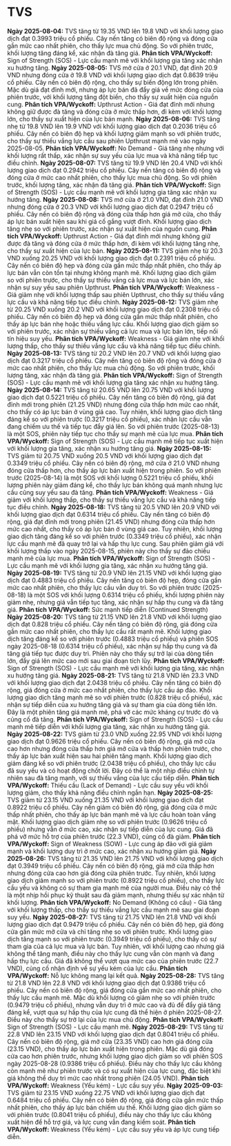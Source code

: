 # TVS

**Ngày 2025-08-04:** TVS tăng từ 19.35 VND lên 19.8 VND với khối lượng giao dịch đạt 0.3993 triệu cổ phiếu. Cây nến tăng có biên độ rộng và đóng cửa gần mức cao nhất phiên, cho thấy lực mua chủ động. So với phiên trước, khối lượng tăng đáng kể, xác nhận đà tăng giá. **Phân tích VPA/Wyckoff:** Sign of Strength (SOS) - Lực cầu mạnh mẽ với khối lượng gia tăng xác nhận xu hướng tăng.
**Ngày 2025-08-05:** TVS mở cửa ở 20.1 VND, đạt đỉnh 20.9 VND nhưng đóng cửa ở 19.8 VND với khối lượng giao dịch đạt 0.8639 triệu cổ phiếu. Cây nến có biên độ rộng, cho thấy sự biến động lớn trong phiên. Mặc dù giá đạt đỉnh mới, nhưng áp lực bán đã đẩy giá về mức đóng cửa của phiên trước, với khối lượng tăng đột biến, cho thấy sự xuất hiện của nguồn cung. **Phân tích VPA/Wyckoff:** Upthrust Action - Giá đạt đỉnh mới nhưng không giữ được đà tăng và đóng cửa ở mức thấp hơn, đi kèm với khối lượng lớn, cho thấy sự xuất hiện của lực bán mạnh.
**Ngày 2025-08-06:** TVS tăng nhẹ từ 19.8 VND lên 19.9 VND với khối lượng giao dịch đạt 0.2036 triệu cổ phiếu. Cây nến có biên độ hẹp và khối lượng giảm mạnh so với phiên trước, cho thấy sự thiếu vắng lực cầu sau phiên Upthrust mạnh mẽ vào ngày 2025-08-05. **Phân tích VPA/Wyckoff:** No Demand - Giá tăng nhẹ nhưng với khối lượng rất thấp, xác nhận sự suy yếu của lực mua và khả năng tiếp tục điều chỉnh.
**Ngày 2025-08-07:** TVS tăng từ 19.9 VND lên 20.4 VND với khối lượng giao dịch đạt 0.2942 triệu cổ phiếu. Cây nến tăng có biên độ rộng và đóng cửa ở mức cao nhất phiên, cho thấy lực mua chủ động. So với phiên trước, khối lượng tăng, xác nhận đà tăng giá. **Phân tích VPA/Wyckoff:** Sign of Strength (SOS) - Lực cầu mạnh mẽ với khối lượng gia tăng xác nhận xu hướng tăng.
**Ngày 2025-08-08:** TVS mở cửa ở 21.0 VND, đạt đỉnh 21.0 VND nhưng đóng cửa ở 20.3 VND với khối lượng giao dịch đạt 0.2947 triệu cổ phiếu. Cây nến có biên độ rộng và đóng cửa thấp hơn giá mở cửa, cho thấy áp lực bán xuất hiện sau khi giá cố gắng vượt đỉnh. Khối lượng giao dịch tăng nhẹ so với phiên trước, xác nhận sự xuất hiện của nguồn cung. **Phân tích VPA/Wyckoff:** Upthrust Action - Giá đạt đỉnh mới nhưng không giữ được đà tăng và đóng cửa ở mức thấp hơn, đi kèm với khối lượng tăng nhẹ, cho thấy sự xuất hiện của lực bán.
**Ngày 2025-08-11:** TVS giảm nhẹ từ 20.3 VND xuống 20.25 VND với khối lượng giao dịch đạt 0.2391 triệu cổ phiếu. Cây nến có biên độ hẹp và đóng cửa gần mức thấp nhất phiên, cho thấy áp lực bán vẫn còn tồn tại nhưng không mạnh mẽ. Khối lượng giao dịch giảm so với phiên trước, cho thấy sự thiếu vắng cả lực mua và lực bán lớn, xác nhận sự suy yếu sau phiên Upthrust. **Phân tích VPA/Wyckoff:** Weakness - Giá giảm nhẹ với khối lượng thấp sau phiên Upthrust, cho thấy sự thiếu vắng lực cầu và khả năng tiếp tục điều chỉnh.
**Ngày 2025-08-12:** TVS giảm nhẹ từ 20.25 VND xuống 20.2 VND với khối lượng giao dịch đạt 0.2308 triệu cổ phiếu. Cây nến có biên độ hẹp và đóng cửa gần mức thấp nhất phiên, cho thấy áp lực bán nhẹ hoặc thiếu vắng lực cầu. Khối lượng giao dịch giảm so với phiên trước, xác nhận sự thiếu vắng cả lực mua và lực bán lớn, tiếp nối tín hiệu suy yếu. **Phân tích VPA/Wyckoff:** Weakness - Giá giảm nhẹ với khối lượng thấp, cho thấy sự thiếu vắng lực cầu và khả năng tiếp tục điều chỉnh.
**Ngày 2025-08-13:** TVS tăng từ 20.2 VND lên 20.7 VND với khối lượng giao dịch đạt 0.3217 triệu cổ phiếu. Cây nến tăng có biên độ rộng và đóng cửa ở mức cao nhất phiên, cho thấy lực mua chủ động. So với phiên trước, khối lượng tăng, xác nhận đà tăng giá. **Phân tích VPA/Wyckoff:** Sign of Strength (SOS) - Lực cầu mạnh mẽ với khối lượng gia tăng xác nhận xu hướng tăng.
**Ngày 2025-08-14:** TVS tăng từ 20.65 VND lên 20.75 VND với khối lượng giao dịch đạt 0.5221 triệu cổ phiếu. Cây nến tăng có biên độ rộng, giá đạt đỉnh mới trong phiên (21.25 VND) nhưng đóng cửa thấp hơn mức cao nhất, cho thấy có áp lực bán ở vùng giá cao. Tuy nhiên, khối lượng giao dịch tăng đáng kể so với phiên trước (0.3217 triệu cổ phiếu), xác nhận lực cầu vẫn đang chiếm ưu thế và tiếp tục đẩy giá lên. So với phiên trước (2025-08-13) là một SOS, phiên này tiếp tục cho thấy sự mạnh mẽ của lực mua. **Phân tích VPA/Wyckoff:** Sign of Strength (SOS) - Lực cầu mạnh mẽ tiếp tục xuất hiện với khối lượng gia tăng, xác nhận xu hướng tăng giá.
**Ngày 2025-08-15:** TVS giảm từ 20.75 VND xuống 20.5 VND với khối lượng giao dịch đạt 0.3349 triệu cổ phiếu. Cây nến có biên độ rộng, mở cửa ở 21.0 VND nhưng đóng cửa thấp hơn, cho thấy áp lực bán xuất hiện trong phiên. So với phiên trước (2025-08-14) là một SOS với khối lượng 0.5221 triệu cổ phiếu, khối lượng phiên này giảm đáng kể, cho thấy lực bán không quá mạnh nhưng lực cầu cũng suy yếu sau đà tăng. **Phân tích VPA/Wyckoff:** Weakness - Giá giảm với khối lượng thấp, cho thấy sự thiếu vắng lực cầu và khả năng tiếp tục điều chỉnh.
**Ngày 2025-08-18:** TVS tăng từ 20.5 VND lên 20.9 VND với khối lượng giao dịch đạt 0.6314 triệu cổ phiếu. Cây nến tăng có biên độ rộng, giá đạt đỉnh mới trong phiên (21.45 VND) nhưng đóng cửa thấp hơn mức cao nhất, cho thấy có áp lực bán ở vùng giá cao. Tuy nhiên, khối lượng giao dịch tăng đáng kể so với phiên trước (0.3349 triệu cổ phiếu), xác nhận lực cầu mạnh mẽ đã quay trở lại và hấp thụ lực cung. Sau phiên giảm giá với khối lượng thấp vào ngày 2025-08-15, phiên này cho thấy sự đảo chiều mạnh mẽ của lực mua. **Phân tích VPA/Wyckoff:** Sign of Strength (SOS) - Lực cầu mạnh mẽ với khối lượng gia tăng, xác nhận xu hướng tăng giá.
**Ngày 2025-08-19:** TVS tăng từ 20.9 VND lên 21.15 VND với khối lượng giao dịch đạt 0.4883 triệu cổ phiếu. Cây nến tăng có biên độ hẹp, đóng cửa gần mức cao nhất phiên, cho thấy lực cầu vẫn duy trì. So với phiên trước (2025-08-18) là một SOS với khối lượng 0.6314 triệu cổ phiếu, khối lượng phiên này giảm nhẹ, nhưng giá vẫn tiếp tục tăng, xác nhận sự hấp thụ cung và đà tăng giá. **Phân tích VPA/Wyckoff:** Sức mạnh tiếp diễn (Continued Strength)
**Ngày 2025-08-20:** TVS tăng từ 21.15 VND lên 21.8 VND với khối lượng giao dịch đạt 0.828 triệu cổ phiếu. Cây nến tăng có biên độ rộng, giá đóng cửa gần mức cao nhất phiên, cho thấy lực cầu rất mạnh mẽ. Khối lượng giao dịch tăng đáng kể so với phiên trước (0.4883 triệu cổ phiếu) và phiên SOS ngày 2025-08-18 (0.6314 triệu cổ phiếu), xác nhận sự hấp thụ cung và đà tăng giá tiếp tục được duy trì. Phiên này cho thấy sự trở lại của dòng tiền lớn, đẩy giá lên mức cao mới sau giai đoạn tích lũy. **Phân tích VPA/Wyckoff:** Sign of Strength (SOS) - Lực cầu mạnh mẽ với khối lượng gia tăng, xác nhận xu hướng tăng giá.
**Ngày 2025-08-21:** TVS tăng từ 21.8 VND lên 23.3 VND với khối lượng giao dịch đạt 2.0438 triệu cổ phiếu. Cây nến tăng có biên độ rộng, giá đóng cửa ở mức cao nhất phiên, cho thấy lực cầu áp đảo. Khối lượng giao dịch tăng mạnh mẽ so với phiên trước (0.828 triệu cổ phiếu), xác nhận sự tiếp diễn của xu hướng tăng giá và sự tham gia của dòng tiền lớn. Đây là một phiên tăng giá mạnh mẽ, phá vỡ các mức kháng cự trước đó và củng cố đà tăng. **Phân tích VPA/Wyckoff:** Sign of Strength (SOS) - Lực cầu mạnh mẽ tiếp diễn với khối lượng gia tăng, xác nhận xu hướng tăng giá.
**Ngày 2025-08-22:** TVS giảm từ 23.0 VND xuống 22.95 VND với khối lượng giao dịch đạt 0.9626 triệu cổ phiếu. Cây nến có biên độ rộng, giá mở cửa cao hơn nhưng đóng cửa thấp hơn giá mở cửa và thấp hơn phiên trước, cho thấy áp lực bán xuất hiện sau hai phiên tăng mạnh. Khối lượng giao dịch giảm đáng kể so với phiên trước (2.0438 triệu cổ phiếu), cho thấy lực cầu đã suy yếu và có hoạt động chốt lời. Đây có thể là một nhịp điều chỉnh tự nhiên sau đà tăng mạnh, với sự thiếu vắng của lực cầu tiếp diễn. **Phân tích VPA/Wyckoff:** Thiếu cầu (Lack of Demand) - Lực cầu suy yếu với khối lượng giảm, cho thấy khả năng điều chỉnh ngắn hạn.
**Ngày 2025-08-25:** TVS giảm từ 23.15 VND xuống 21.35 VND với khối lượng giao dịch đạt 0.8922 triệu cổ phiếu. Cây nến giảm có biên độ rộng, giá đóng cửa ở mức thấp nhất phiên, cho thấy áp lực bán mạnh mẽ và lực cầu hoàn toàn vắng mặt. Khối lượng giao dịch giảm nhẹ so với phiên trước (0.9626 triệu cổ phiếu) nhưng vẫn ở mức cao, xác nhận sự tiếp diễn của lực cung. Giá đã phá vỡ mức hỗ trợ của phiên trước (22.3 VND), củng cố đà giảm. **Phân tích VPA/Wyckoff:** Sign of Weakness (SOW) - Lực cung áp đảo với giá giảm mạnh và khối lượng duy trì ở mức cao, xác nhận xu hướng giảm giá.
**Ngày 2025-08-26:** TVS tăng từ 21.35 VND lên 21.75 VND với khối lượng giao dịch đạt 0.3949 triệu cổ phiếu. Cây nến có biên độ rộng, giá mở cửa thấp hơn nhưng đóng cửa cao hơn giá đóng cửa phiên trước. Tuy nhiên, khối lượng giao dịch giảm mạnh so với phiên trước (0.8922 triệu cổ phiếu), cho thấy lực cầu yếu và không có sự tham gia mạnh mẽ của người mua. Điều này có thể là một nhịp hồi phục kỹ thuật sau đà giảm mạnh, nhưng thiếu sự xác nhận từ khối lượng. **Phân tích VPA/Wyckoff:** No Demand (Không có cầu) - Giá tăng với khối lượng thấp, cho thấy sự thiếu vắng lực cầu mạnh mẽ sau giai đoạn suy yếu.
**Ngày 2025-08-27:** TVS tăng từ 21.75 VND lên 21.8 VND với khối lượng giao dịch đạt 0.9479 triệu cổ phiếu. Cây nến có biên độ hẹp, giá đóng cửa gần mức mở cửa và chỉ tăng nhẹ so với phiên trước. Khối lượng giao dịch tăng mạnh so với phiên trước (0.3949 triệu cổ phiếu), cho thấy có sự tham gia của cả lực mua và lực bán. Tuy nhiên, với khối lượng cao nhưng giá không thể tăng mạnh, điều này cho thấy lực cung vẫn còn mạnh và đang hấp thụ lực cầu. Giá đã không thể vượt qua mức cao của phiên trước (22.7 VND), củng cố nhận định về sự yếu kém của lực cầu. **Phân tích VPA/Wyckoff:** Nỗ lực không mang lại kết quả.
**Ngày 2025-08-28:** TVS tăng từ 21.8 VND lên 22.8 VND với khối lượng giao dịch đạt 0.9386 triệu cổ phiếu. Cây nến có biên độ rộng, giá đóng cửa gần mức cao nhất phiên, cho thấy lực cầu mạnh mẽ. Mặc dù khối lượng có giảm nhẹ so với phiên trước (0.9479 triệu cổ phiếu), nhưng vẫn duy trì ở mức cao và đủ để đẩy giá tăng đáng kể, vượt qua sự hấp thụ của lực cung đã thể hiện ở phiên 2025-08-27. Điều này cho thấy sự trở lại của lực mua chủ động. **Phân tích VPA/Wyckoff:** Sign of Strength (SOS) - Lực cầu mạnh mẽ.
**Ngày 2025-08-29:** TVS tăng từ 22.8 VND lên 23.15 VND với khối lượng giao dịch đạt 0.8041 triệu cổ phiếu. Cây nến có biên độ rộng, giá mở cửa (23.35 VND) cao hơn giá đóng cửa (23.15 VND), cho thấy áp lực bán xuất hiện trong phiên. Mặc dù giá đóng cửa cao hơn phiên trước, nhưng khối lượng giao dịch giảm so với phiên SOS ngày 2025-08-28 (0.9386 triệu cổ phiếu). Điều này cho thấy lực cầu không còn mạnh mẽ như phiên trước và có sự xuất hiện của lực cung, đặc biệt khi giá không thể duy trì mức cao nhất trong phiên (24.05 VND). **Phân tích VPA/Wyckoff:** Weakness (Yếu kém) - Lực cầu suy yếu.
**Ngày 2025-09-03:** TVS giảm từ 23.15 VND xuống 22.75 VND với khối lượng giao dịch đạt 0.6484 triệu cổ phiếu. Cây nến có biên độ rộng, giá đóng cửa gần mức thấp nhất phiên, cho thấy áp lực bán chiếm ưu thế. Khối lượng giao dịch giảm so với phiên trước (0.8041 triệu cổ phiếu), điều này cho thấy lực cầu không xuất hiện để hỗ trợ giá, và lực cung vẫn đang kiểm soát. **Phân tích VPA/Wyckoff:** Weakness (Yếu kém) - Lực cầu suy yếu và áp lực cung tiếp diễn.
